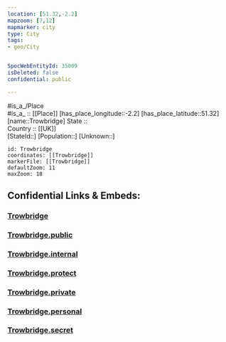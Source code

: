 ```yaml
---
location: [51.32,-2.2] 
mapzoom: [7,12] 
mapmarker: city 
type: City
tags:
- geo/City


SpocWebEntityId: 35009
isDeleted: false
confidential: public

---
```

#is_a_/Place  
#is_a_ :: [[Place]] 
[has_place_longitude::-2.2] 
[has_place_latitude::51.32] 
[name::Trowbridge] 
State ::  
Country :: [[UK]]  
[StateId::] 
[Population::] 
[Unknown::] 


```leaflet
id: Trowbridge
coordinates: [[Trowbridge]] 
markerFile: [[Trowbridge]] 
defaultZoom: 11 
maxZoom: 18
```


## Confidential Links & Embeds: 

### [Trowbridge](/_Standards/Earth/Continent/Europe/Europe~North/UK/England/Regions~England/South_West_England/Wiltshire/cities~Wiltshire/Trowbridge.md) 

### [Trowbridge.public](/_public/Earth/Continent/Europe/Europe~North/UK/England/Regions~England/South_West_England/Wiltshire/cities~Wiltshire/Trowbridge.public.md) 

### [Trowbridge.internal](/_internal/Earth/Continent/Europe/Europe~North/UK/England/Regions~England/South_West_England/Wiltshire/cities~Wiltshire/Trowbridge.internal.md) 

### [Trowbridge.protect](/_protect/Earth/Continent/Europe/Europe~North/UK/England/Regions~England/South_West_England/Wiltshire/cities~Wiltshire/Trowbridge.protect.md) 

### [Trowbridge.private](/_private/Earth/Continent/Europe/Europe~North/UK/England/Regions~England/South_West_England/Wiltshire/cities~Wiltshire/Trowbridge.private.md) 

### [Trowbridge.personal](/_personal/Earth/Continent/Europe/Europe~North/UK/England/Regions~England/South_West_England/Wiltshire/cities~Wiltshire/Trowbridge.personal.md) 

### [Trowbridge.secret](/_secret/Earth/Continent/Europe/Europe~North/UK/England/Regions~England/South_West_England/Wiltshire/cities~Wiltshire/Trowbridge.secret.md)


